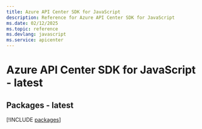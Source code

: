 ```yaml
---
title: Azure API Center SDK for JavaScript
description: Reference for Azure API Center SDK for JavaScript
ms.date: 02/12/2025
ms.topic: reference
ms.devlang: javascript
ms.service: apicenter
---
```

# Azure API Center SDK for JavaScript - latest
## Packages - latest
[!INCLUDE [packages](api-center-index.md)]